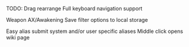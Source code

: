 TODO:
Drag rearrange
Full keyboard navigation support

Weapon AX/Awakening
Save filter options to local storage

Easy alias submit system and/or user specific aliases
Middle click opens wiki page